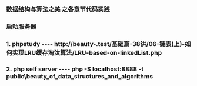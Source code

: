 ### [数据结构与算法之美](https://time.geekbang.org/column/intro/126) 之各章节代码实践

### 启动服务器

### 1. phpstudy ---- http://beauty-.test/基础篇-38讲/06-链表(上)-如何实现LRU缓存淘汰算法/LRU-based-on-linkedList.php
### 2. php self server ---- php -S localhost:8888 -t public\beauty_of_data_structures_and_algorithms

